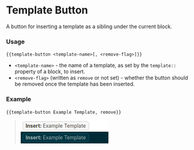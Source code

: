 # Template Button

A button for inserting a template as a sibling under the current block.

### Usage
```
{{template-button <template-name>[, <remove-flag>]}}
```
- `<template-name>` - the name of a template, as set by the `template::` property of a block, to insert.
- `<remove-flag>` (written as `remove` or not set) - whether the button should be removed once the template has been inserted.
### Example
```
{{template-button Example Template, remove}}
```
> ![](./preview.png)
